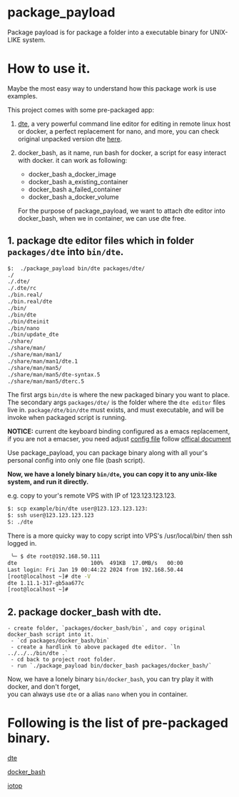 # package_payload

Package payload is for package a folder into a executable binary for UNIX-LIKE system.

# How to use it.

Maybe the most easy way to understand how this package work is use examples.

This project comes with some pre-packaged app:

1. [dte](https://gitlab.com/craigbarnes/dte), a very powerful command line editor for editing in remote linux host or docker, a perfect replacement for nano, and more, you can check original unpacked version dte [here](https://github.com/zw963/package_payload/tree/main/example/dte). 
2. docker_bash, as it name, run bash for docker,  a script for easy interact with docker.
   it can work as following:
   - docker_bash a_docker_image
   - docker_bash a_existing_container
   - docker_bash a_failed_container
   - docker_bash a_docker_volume
   
   For the purpose of package_payload, we want to attach dte editor into docker_bash, when we in container, we can use dte free.

## 1. package dte editor files which in folder `packages/dte` into `bin/dte`.

```sh
$:  ./package_payload bin/dte packages/dte/
./
./.dte/
./.dte/rc
./bin.real/
./bin.real/dte
./bin/
./bin/dte
./bin/dteinit
./bin/nano
./bin/update_dte
./share/
./share/man/
./share/man/man1/
./share/man/man1/dte.1
./share/man/man5/
./share/man/man5/dte-syntax.5
./share/man/man5/dterc.5
```

The first args `bin/dte` is where the new packaged binary you want to place.
The secondary args `packages/dte/` is the folder where the `dte editor` files live in.
`package/dte/bin/dte` must exists, and must executable, and will be invoke when packaged script is running.

**NOTICE:** current dte keyboard binding configured as a emacs replacement, if you are not a emacser, you need adjust [config file](https://github.com/zw963/package_payload/blob/main/example/dte/.dte/rc) follow [offical document](https://craigbarnes.gitlab.io/dte/dterc.html)

Use package_payload, you can package binary along with all your's personal config into only one file (bash script).

**Now, we have a lonely binary `bin/dte`, you can copy it to any unix-like system,  and run it directly.**

e.g. copy to your's remote VPS with IP of 123.123.123.123.

```sh
$: scp example/bin/dte user@123.123.123.123:
$: ssh user@123.123.123.123
S: ./dte
```

There is a more quicky way to copy script into VPS's /usr/local/bin/ then ssh logged in.

```sh
 ╰─ $ dte root@192.168.50.111
dte                       100%  491KB  17.0MB/s   00:00    
Last login: Fri Jan 19 00:44:22 2024 from 192.168.50.44
[root@localhost ~]# dte -V
dte 1.11.1-317-gb5aa677c
[root@localhost ~]# 

```

## 2. package docker_bash with dte.

    - create folder, `packages/docker_bash/bin`, and copy original docker_bash script into it.
	 - `cd packages/docker_bash/bin`
	 - create a hardlink to above packaged dte editor. `ln ../../../bin/dte .`
	 - cd back to project root folder. 
	 - run `./package_payload bin/docker_bash packages/docker_bash/`
 
Now, we have a lonely binary `bin/docker_bash`, you can try play it with docker, and don't forget,  
you can always use `dte` or a alias `nano` when you in container.

# Following is the list of pre-packaged binary.

[dte](/bin/dte)

[docker_bash](/bin/docker_bash)

[iotop](/bin/iotop)
